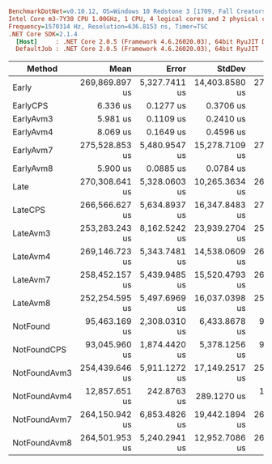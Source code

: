 ``` ini

BenchmarkDotNet=v0.10.12, OS=Windows 10 Redstone 3 [1709, Fall Creators Update] (10.0.16299.248)
Intel Core m3-7Y30 CPU 1.00GHz, 1 CPU, 4 logical cores and 2 physical cores
Frequency=1570314 Hz, Resolution=636.8153 ns, Timer=TSC
.NET Core SDK=2.1.4
  [Host]     : .NET Core 2.0.5 (Framework 4.6.26020.03), 64bit RyuJIT DEBUG
  DefaultJob : .NET Core 2.0.5 (Framework 4.6.26020.03), 64bit RyuJIT


```
|       Method |           Mean |         Error |         StdDev |         Median |     Gen 0 |     Gen 1 |    Gen 2 |  Allocated |
|------------- |---------------:|--------------:|---------------:|---------------:|----------:|----------:|---------:|-----------:|
|        Early | 269,869.897 us | 5,327.7411 us | 14,403.8580 us | 272,036.723 us | 6312.5000 | 3312.5000 | 437.5000 | 36725954 B |
|     EarlyCPS |       6.336 us |     0.1277 us |      0.3706 us |       6.448 us |    2.9221 |         - |        - |     6136 B |
|    EarlyAvm3 |       5.981 us |     0.1109 us |      0.2410 us |       6.020 us |    2.9221 |         - |        - |     6136 B |
|    EarlyAvm4 |       8.069 us |     0.1649 us |      0.4596 us |       8.214 us |    2.9144 |         - |        - |     6136 B |
|    EarlyAvm7 | 275,528.853 us | 5,480.9547 us | 15,278.7109 us | 277,582.217 us | 6625.0000 | 3500.0000 | 812.5000 | 36726418 B |
|    EarlyAvm8 |       5.900 us |     0.0885 us |      0.0784 us |       5.904 us |    2.9068 |         - |        - |     6112 B |
|         Late | 270,308.641 us | 5,328.0603 us | 10,265.3634 us | 268,575.311 us | 6375.0000 | 3375.0000 | 500.0000 | 36725956 B |
|      LateCPS | 266,566.627 us | 5,634.8937 us | 16,347.8483 us | 270,388.197 us | 6562.5000 | 3250.0000 | 750.0000 | 36311031 B |
|     LateAvm3 | 253,283.243 us | 8,162.5242 us | 23,939.2704 us | 253,899.125 us | 6187.5000 | 3187.5000 | 375.0000 | 36310587 B |
|     LateAvm4 | 269,146.723 us | 5,343.7481 us | 14,538.0609 us | 268,861.960 us | 6375.0000 | 3312.5000 | 562.5000 | 36310892 B |
|     LateAvm7 | 258,452.157 us | 5,439.9485 us | 15,520.4793 us | 261,630.553 us | 6375.0000 | 3375.0000 | 500.0000 | 36726442 B |
|     LateAvm8 | 252,254.595 us | 5,497.6969 us | 16,037.0398 us | 253,709.053 us | 6312.5000 | 3312.5000 | 500.0000 | 36310564 B |
|     NotFound |  95,463.169 us | 2,308.0310 us |  6,433.8678 us |  95,679.479 us | 3187.5000 | 1312.5000 | 250.0000 | 18362979 B |
|  NotFoundCPS |  93,045.960 us | 1,874.4420 us |  5,378.1256 us |  93,892.501 us | 3187.5000 | 1312.5000 | 250.0000 | 18363002 B |
| NotFoundAvm3 | 254,439.646 us | 5,911.1272 us | 17,149.2517 us | 254,648.051 us | 6562.5000 | 3562.5000 | 687.5000 | 36726436 B |
| NotFoundAvm4 |  12,857.651 us |   242.8763 us |    289.1270 us |  12,816.903 us |         - |         - |        - |        0 B |
| NotFoundAvm7 | 264,150.942 us | 6,853.4826 us | 19,442.1894 us | 266,977.937 us | 6312.5000 | 3250.0000 | 437.5000 | 36726150 B |
| NotFoundAvm8 | 264,501.953 us | 5,240.2941 us | 12,952.7086 us | 263,816.669 us | 6562.5000 | 3562.5000 | 687.5000 | 36726364 B |
